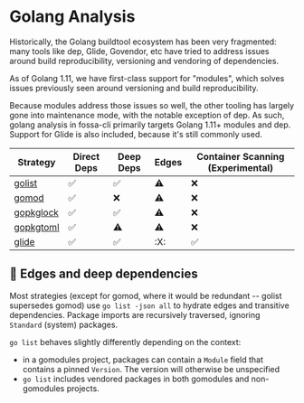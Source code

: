 # Golang Analysis

Historically, the Golang buildtool ecosystem has been very fragmented: many
tools like dep, Glide, Govendor, etc have tried to address issues around build
reproducibility, versioning and vendoring of dependencies.

As of Golang 1.11, we have first-class support for "modules", which solves
issues previously seen around versioning and build reproducibility.

Because modules address those issues so well, the other tooling has largely gone
into maintenance mode, with the notable exception of dep. As such, golang
analysis in fossa-cli primarily targets Golang 1.11+ modules and dep. Support
for Glide is also included, because it's still commonly used.

| Strategy               | Direct Deps        | Deep Deps          | Edges     | Container Scanning (Experimental) |
| ---------------------- | ------------------ | ------------------ | --------- | --------------------------------- |
| [golist](gomodules.md) | :white_check_mark: | :white_check_mark: | :warning: | :x:                               |
| [gomod](gomodules.md)  | :white_check_mark: | :x:                | :warning: | :x:                               |
| [gopkglock](godep.md)  | :white_check_mark: | :white_check_mark: | :warning: | :x:                               |
| [gopkgtoml](godep.md)  | :white_check_mark: | :warning:          | :warning: | :x:                               |
| [glide](glide.md)      | :white_check_mark: | :white_check_mark: | :X:       | :white_check_mark:                |

## 🔶 Edges and deep dependencies

Most strategies (except for gomod, where it would be redundant -- golist
supersedes gomod) use `go list -json all` to hydrate edges and transitive
dependencies. Package imports are recursively traversed, ignoring `Standard`
(system) packages.

`go list` behaves slightly differently depending on the context:

- in a gomodules project, packages can contain a `Module` field that contains a
pinned `Version`. The version will otherwise be unspecified
- `go list` includes vendored packages in both gomodules and non-gomodules projects.
